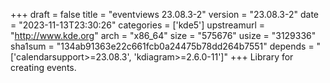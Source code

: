 +++
draft = false
title = "eventviews 23.08.3-2"
version = "23.08.3-2"
date = "2023-11-13T23:30:26"
categories = ['kde5']
upstreamurl = "http://www.kde.org"
arch = "x86_64"
size = "575676"
usize = "3129336"
sha1sum = "134ab91363e22c661fcb0a24475b78dd264b7551"
depends = "['calendarsupport>=23.08.3', 'kdiagram>=2.6.0-11']"
+++
Library for creating events.